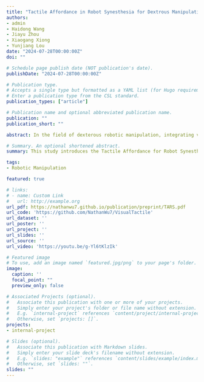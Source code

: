 ```yaml
---
title: "Tactile Affordance in Robot Synesthesia for Dextrous Manipulation"
authors:
- admin
- Haidong Wang
- Jiayu Zhou
- Xiaogang Xiong
- Yunjiang Lou
date: "2024-07-28T00:00:00Z"
doi: ""

# Schedule page publish date (NOT publication's date).
publishDate: "2024-07-28T00:00:00Z"

# Publication type.
# Accepts a single type but formatted as a YAML list (for Hugo requirements).
# Enter a publication type from the CSL standard.
publication_types: ["article"]

# Publication name and optional abbreviated publication name.
publication: ""
publication_short: ""

abstract: In the field of dexterous robotic manipulation, integrating visual and tactile modalities to inform manipulation policies presents significant challenges, especially in non-contact scenarios where reliance on tactile perception can be inadequate. Visual affordance techniques currently offer effective manipulation-centric semantic priors focused on objects. However, most existing research is limited to using camera sensors and prior object information for affordance prediction. In this study, we introduce a unified framework called Tactile Affordance for Robot Synesthesia (TARS) for dexterous manipulation that employs robotic synesthesia through a unified point cloud representation. This framework harnesses the visuo-tactile affordance of objects, effectively merging comprehensive visual perception from external cameras with tactile feedback from local optical tactile sensors to handle tasks involving both contact and non-contact states. We simulated tactile perception in a virtual environment and trained task-oriented manipulation policies. Subsequently, we tested our approach on four distinct manipulation tasks, conducting extensive experiments to evaluate how different modules within our method optimize the performance of these manipulation policies.

# Summary. An optional shortened abstract.
summary: This study introduces the Tactile Affordance for Robot Synesthesia (TARS) framework, which integrates visual and tactile feedback through a unified point cloud representation to enhance dexterous robotic manipulation in both contact and non-contact scenarios.

tags:
- Robotic Manipulation

featured: true

# links:
# - name: Custom Link
#   url: http://example.org
url_pdf: https://nathanwu7.github.io/publication/preprint/TARS.pdf
url_code: 'https://github.com/NathanWu7/VisualTactile'
url_dataset: ''
url_poster: ''
url_project: ''
url_slides: ''
url_source: ''
url_video: 'https://youtu.be/g-Yl6tKlzIk'

# Featured image
# To use, add an image named `featured.jpg/png` to your page's folder. 
image:
  caption: ''
  focal_point: ""
  preview_only: false

# Associated Projects (optional).
#   Associate this publication with one or more of your projects.
#   Simply enter your project's folder or file name without extension.
#   E.g. `internal-project` references `content/project/internal-project/index.md`.
#   Otherwise, set `projects: []`.
projects:
- internal-project

# Slides (optional).
#   Associate this publication with Markdown slides.
#   Simply enter your slide deck's filename without extension.
#   E.g. `slides: "example"` references `content/slides/example/index.md`.
#   Otherwise, set `slides: ""`.
slides: ""
---
```


<!-- This work is driven by the results in my [previous paper](/publication/conference-paper/) on LLMs.

{{% callout note %}}
Create your slides in Markdown - click the *Slides* button to check out the example.
{{% /callout %}} -->

<!-- Add the publication's **full text** or **supplementary notes** here. You can use rich formatting such as including [code, math, and images](https://docs.hugoblox.com/content/writing-markdown-latex/). -->
